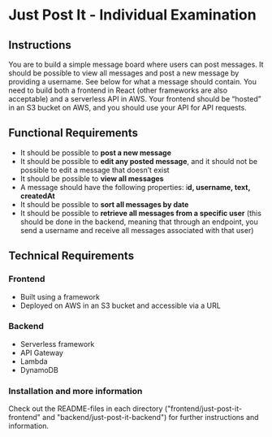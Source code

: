 # Just Post It - Individual Examination


## Instructions

You are to build a simple message board where users can post messages. It should be possible to view all messages and post a new message by providing a username. See below for what a message should contain. You need to build both a frontend in React (other frameworks are also acceptable) and a serverless API in AWS. Your frontend should be “hosted” in an S3 bucket on AWS, and you should use your API for API requests.

## Functional Requirements
- It should be possible to **post a new message**
- It should be possible to **edit any posted message**, and it should not be possible to edit a message that doesn’t exist
- It should be possible to **view all messages**
- A message should have the following properties: i**d, username, text, createdAt**
- It should be possible to **sort all messages by date**
- It should be possible to **retrieve all messages from a specific user** (this should be done in the backend, meaning that through an endpoint, you send a username and receive all messages associated with that user)

## Technical Requirements
### Frontend
- Built using a framework
- Deployed on AWS in an S3 bucket and accessible via a URL

### Backend
- Serverless framework
- API Gateway
- Lambda
- DynamoDB

### Installation and more information
Check out the README-files in each directory ("frontend/just-post-it-frontend" and "backend/just-post-it-backend") for further instructions and information.
